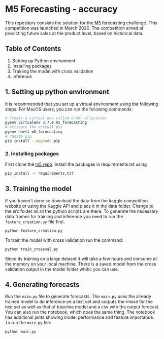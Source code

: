 # M5 Forecasting - accuracy

This repository consists the solution for the [M5](https://www.kaggle.com/c/m5-forecasting-accuracy) forecasting challenge. This competition was launched in March 2020. The competition aimed at predicting future sales at the product level, based on historical data.

## Table of Contents

1. Setting up Python environment
2. Installing packages
3. Training the model with cross validation
4. Inference

## 1. Setting up python environment
It is recommended that you set up a virtual environment using the following steps:
For MacOS users, you can run the following commands:
```bash
# Create a virtual env called order-allocation
pyenv virtualenv 3.7.9 m5_forecasting
# Activate the virtual env
pyenv shell m5_forecasting
# Update pip
pip install --upgrade pip
```
### 2. Installing packages
First clone the [m5 repo](https://github.com/ingka-group-digital/framtid-fulfilment/).
Install the packages in requirements.txt using
```bash
pip install -r requirements.txt
```

## 3. Training the model
If you haven't done so download the data from the kaggle competition website or using the Kaggle API and place it in the data folder. Change to the src folder as all the python scripts are there. To generate the necessary data frames for training and inference you need to run the `feature_creation.py` file first. 
```bash
python feature_creation.py
```
To train the model with cross validation run the command:
```bash
python train_crossval.py
```
Since its training on a large dataset it will take a few hours and consume all the memory on your local machine. There is a saved model from the cross validation output in the model folder whihc you can use.

## 4. Generating forecasts
Run the `main.py` file to generate forecasts. The `main.py` uses the already trained model to do inference on a test set and outputs the rmsse for the test set as well as that of baseline model and a csv with the output forecast. You can also run the notebook, which does the same thing. The notebook has additional plots showing model performance and feature importance.
To run the `main.py` file:
```bash
python main.py
```



